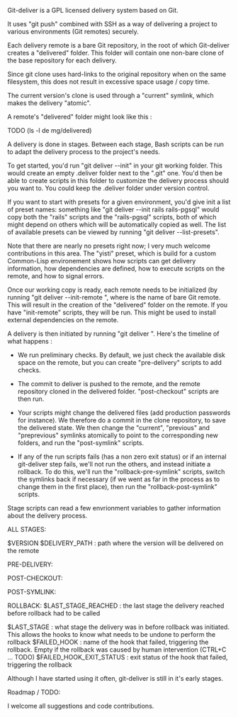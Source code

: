 Git-deliver is a GPL licensed delivery system based on Git.


It uses "git push" combined with SSH as a way of delivering a project to various environments (Git remotes) securely.

Each delivery remote is a bare Git repository, in the root of which Git-deliver creates a "delivered" folder. This folder will contain one non-bare clone of the base repository for each delivery.

Since git clone uses hard-links to the original repository when on the same filesystem, this does not result in excessive space usage / copy time.

The current version's clone is used through a "current" symlink, which makes the delivery "atomic".

A remote's "delivered" folder might look like this :

TODO (ls -l de mg/delivered)


A delivery is done in stages. Between each stage, Bash scripts can be run to adapt the delivery process to the project's needs.




To get started, you'd run "git deliver --init" in your git working folder. This would create an empty .deliver folder next to the ".git" one. You'd then be able to create scripts in this folder to customize the delivery process should you want to. You could keep the .deliver folder under version control.

If you want to start with presets for a given environment, you'd give init a list of preset names: something like "git deliver --init rails rails-pgsql" would copy both the "rails" scripts and the "rails-pgsql" scripts, both of which might depend on others which will be automatically copied as well. The list of available presets can be viewed by running "git deliver --list-presets".

Note that there are nearly no presets right now; I very much welcome contributions in this area. The "yisti" preset, which is build for a custom Common-Lisp environement shows how scripts can get delivery information, how dependencies are defined, how to execute scripts on the remote, and how to signal errors.

Once our working copy is ready, each remote needs to be initialized (by running "git deliver --init-remote <remote>", where <remote> is the name of bare Git remote. This will result in the creation of the "delivered" folder on the remote. If you have "init-remote" scripts, they will be run. This might be used to install external dependencies on the remote.

A delivery is then initiated by running "git deliver <remote> <ref>". Here's the timeline of what happens :

* We run preliminary checks. By default, we just check the available disk space on the remote, but you can create "pre-delivery" scripts to add checks.

* The commit to deliver is pushed to the remote, and the remote repository cloned in the delivered folder. "post-checkout" scripts are then run.

* Your scripts might change the delivered files (add production passwords for instance). We therefore do a commit in the clone repository, to save the delivered state. We then change the "current", "previous" and "preprevious" symlinks atomically to point to the corresponding new folders, and run the "post-symlink" scripts.

* If any of the run scripts fails (has a non zero exit status) or if an internal git-deliver step fails, we'll not run the others, and instead initiate a rollback. To do this, we'll run the "rollback-pre-symlink" scripts, switch the symlinks back if necessary (if we went as far in the process as to change them in the first place), then run the "rollback-post-symlink" scripts.



Stage scripts can read a few envrionment variables to gather information about the delivery process.

ALL STAGES:

$VERSION
$DELIVERY_PATH : path where the version will be delivered on the remote


PRE-DELIVERY:

POST-CHECKOUT:

POST-SYMLINK:

ROLLBACK:
$LAST_STAGE_REACHED : the last stage the delivery reached before rollback had to be called

$LAST_STAGE : what stage the delivery was in before rollback was initiated. This allows the hooks to know what needs to be undone to perform the rollback
$FAILED_HOOK : name of the hook that failed, triggering the rollback. Empty if the rollback was caused by human intervention (CTRL+C ... TODO)
$FAILED_HOOK_EXIT_STATUS : exit status of the hook that failed, triggering the rollback


Although I have started using it often, git-deliver is still in it's early stages.

Roadmap / TODO:


I welcome all suggestions and code contributions.
